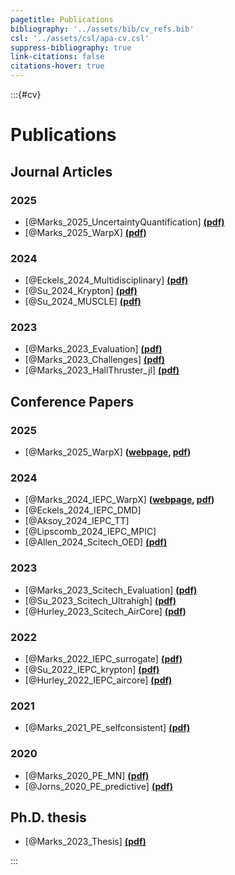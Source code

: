 ```yaml
---
pagetitle: Publications
bibliography: '../assets/bib/cv_refs.bib'
csl: '../assets/csl/apa-cv.csl'
suppress-bibliography: true
link-citations: false
citations-hover: true
---
```


:::{#cv}

# Publications

## Journal Articles

### 2025
- [@Marks_2025_UncertaintyQuantification] **[(pdf)](files/marks_2025_uncertaintyquantification.pdf)**
- [@Marks_2025_WarpX] **[(pdf)](files/marks_2025_warpx.pdf)**

### 2024

- [@Eckels_2024_Multidisciplinary] **[(pdf)](files/eckels_2024_multidisciplinary.pdf)**
- [@Su_2024_Krypton] **[(pdf)](files/su_et_al_psst_2024_krypton.pdf)**
- [@Su_2024_MUSCLE] **[(pdf)](files/su_et_al_aiaa_2024_muscle.pdf)**

### 2023

- [@Marks_2023_Evaluation] **[(pdf)](files/marks_jorns_2023_joap_evaluation.pdf)**
- [@Marks_2023_Challenges] **[(pdf)](files/marks_jorns_2023_psst_challenges.pdf)**
- [@Marks_2023_HallThruster_jl] **[(pdf)](files/marks_schedler_jorns_2023_hallthruster_jl.pdf)**

## Conference Papers

### 2025
- [@Marks_2025_WarpX] **([webpage](p/iepc2025.html), [pdf](files/Marks_T_IEPC_2025_WarpX.pdf))**

### 2024

- [@Marks_2024_IEPC_WarpX] **([webpage](content/iepc-2024.html), [pdf](files/Marks_T_IEPC_2024_WarpX.pdf))**
- [@Eckels_2024_IEPC_DMD]
- [@Aksoy_2024_IEPC_TT]
- [@Lipscomb_2024_IEPC_MPIC]
- [@Allen_2024_Scitech_OED] **[(pdf)](https://pepl.engin.umich.edu/pdf/AIAA_2024_allen-et-al.pdf)**

### 2023

- [@Marks_2023_Scitech_Evaluation] **[(pdf)](files/marks_2023_scitech_evalation.pdf)**
- [@Su_2023_Scitech_Ultrahigh] **[(pdf)](files/su_2023_scitech_ultrahigh.pdf)**
- [@Hurley_2023_Scitech_AirCore] **[(pdf)](https://pepl.engin.umich.edu/pdf/SciTech_2023_Hurley.pdf)**

### 2022

- [@Marks_2022_IEPC_surrogate] **[(pdf)](files/marks_2022_iepc_surrogate.pdf)**
- [@Su_2022_IEPC_krypton] **[(pdf)](https://pepl.engin.umich.edu/pdf/IEPC-2022-Su.pdf)**
- [@Hurley_2022_IEPC_aircore] **[(pdf)](https://pepl.engin.umich.edu/pdf/IEPC-2022-Hurley.pdf)**

### 2021

- [@Marks_2021_PE_selfconsistent]  **[(pdf)](files/marks_2021_pe_selfconsistent.pdf)**

### 2020

- [@Marks_2020_PE_MN] **[(pdf)](files/marks_2020_pe_mn.pdf)**
- [@Jorns_2020_PE_predictive] **[(pdf)](files/jorns_2020_pe_predictive.pdf)**


## Ph.D. thesis

- [@Marks_2023_Thesis] **[(pdf)](files/marks_phd_thesis.pdf)**

:::
